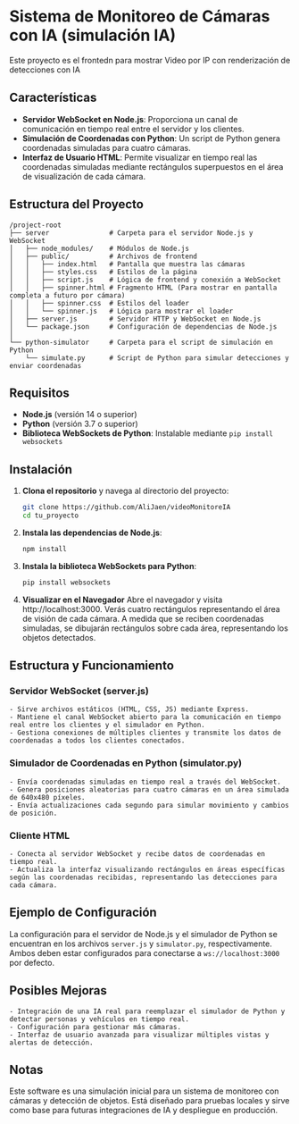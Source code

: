 # Sistema de Monitoreo de Cámaras con IA (simulación IA)

Este proyecto es el frontedn para mostrar Video por IP con renderización de detecciones con IA

## Características

- **Servidor WebSocket en Node.js**: Proporciona un canal de comunicación en tiempo real entre el servidor y los clientes.
- **Simulación de Coordenadas con Python**: Un script de Python genera coordenadas simuladas para cuatro cámaras.
- **Interfaz de Usuario HTML**: Permite visualizar en tiempo real las coordenadas simuladas mediante rectángulos superpuestos en el área de visualización de cada cámara.

## Estructura del Proyecto

```
/project-root
├── server               # Carpeta para el servidor Node.js y WebSocket
│   ├── node_modules/    # Módulos de Node.js
│   ├── public/          # Archivos de frontend
│   │   ├── index.html   # Pantalla que muestra las cámaras
│   │   ├── styles.css   # Estilos de la página
│   │   ├── script.js    # Lógica de frontend y conexión a WebSocket
│   │   ├── spinner.html # Fragmento HTML (Para mostrar en pantalla completa a futuro por cámara)
│   │   ├── spinner.css  # Estilos del loader
│   │   └── spinner.js   # Lógica para mostrar el loader
│   ├── server.js        # Servidor HTTP y WebSocket en Node.js
│   └── package.json     # Configuración de dependencias de Node.js
│
└── python-simulator     # Carpeta para el script de simulación en Python
    └── simulate.py      # Script de Python para simular detecciones y enviar coordenadas
```

## Requisitos

- **Node.js** (versión 14 o superior)
- **Python** (versión 3.7 o superior)
- **Biblioteca WebSockets de Python**: Instalable mediante `pip install websockets`

## Instalación

1. **Clona el repositorio** y navega al directorio del proyecto:

   ```bash
   git clone https://github.com/AliJaen/videoMonitoreIA
   cd tu_proyecto
   ```

2. **Instala las dependencias de Node.js**:

   ```bash
   npm install
   ```

3. **Instala la biblioteca WebSockets para Python**:

   ```bash
   pip install websockets
   ```

4. **Visualizar en el Navegador**
   Abre el navegador y visita http://localhost:3000. Verás cuatro rectángulos representando el área de visión de cada cámara. A medida que se reciben coordenadas simuladas, se dibujarán rectángulos sobre cada área, representando los objetos detectados.

## Estructura y Funcionamiento

### Servidor WebSocket (server.js)

    - Sirve archivos estáticos (HTML, CSS, JS) mediante Express.
    - Mantiene el canal WebSocket abierto para la comunicación en tiempo real entre los clientes y el simulador en Python.
    - Gestiona conexiones de múltiples clientes y transmite los datos de coordenadas a todos los clientes conectados.

### Simulador de Coordenadas en Python (simulator.py)

    - Envía coordenadas simuladas en tiempo real a través del WebSocket.
    - Genera posiciones aleatorias para cuatro cámaras en un área simulada de 640x480 píxeles.
    - Envía actualizaciones cada segundo para simular movimiento y cambios de posición.

### Cliente HTML

    - Conecta al servidor WebSocket y recibe datos de coordenadas en tiempo real.
    - Actualiza la interfaz visualizando rectángulos en áreas específicas según las coordenadas recibidas, representando las detecciones para cada cámara.

## Ejemplo de Configuración

La configuración para el servidor de Node.js y el simulador de Python se encuentran en los archivos `server.js` y `simulator.py`, respectivamente. Ambos deben estar configurados para conectarse a `ws://localhost:3000` por defecto.

## Posibles Mejoras

    - Integración de una IA real para reemplazar el simulador de Python y detectar personas y vehículos en tiempo real.
    - Configuración para gestionar más cámaras.
    - Interfaz de usuario avanzada para visualizar múltiples vistas y alertas de detección.

## Notas

Este software es una simulación inicial para un sistema de monitoreo con cámaras y detección de objetos. Está diseñado para pruebas locales y sirve como base para futuras integraciones de IA y despliegue en producción.
